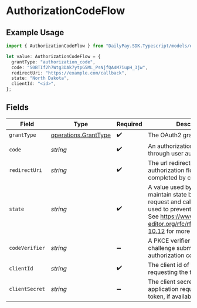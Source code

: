 # AuthorizationCodeFlow

## Example Usage

```typescript
import { AuthorizationCodeFlow } from "DailyPay.SDK.Typescript/models/operations";

let value: AuthorizationCodeFlow = {
  grantType: "authorization_code",
  code: "50BTIf2h7Wtg3DAk7ytpG5ML_PsNjfQA4M7iupH_3jw",
  redirectUri: "https://example.com/callback",
  state: "North Dakota",
  clientId: "<id>",
};
```

## Fields

| Field                                                                                                                                                                                           | Type                                                                                                                                                                                            | Required                                                                                                                                                                                        | Description                                                                                                                                                                                     | Example                                                                                                                                                                                         |
| ----------------------------------------------------------------------------------------------------------------------------------------------------------------------------------------------- | ----------------------------------------------------------------------------------------------------------------------------------------------------------------------------------------------- | ----------------------------------------------------------------------------------------------------------------------------------------------------------------------------------------------- | ----------------------------------------------------------------------------------------------------------------------------------------------------------------------------------------------- | ----------------------------------------------------------------------------------------------------------------------------------------------------------------------------------------------- |
| `grantType`                                                                                                                                                                                     | [operations.GrantType](../../models/operations/granttype.md)                                                                                                                                    | :heavy_check_mark:                                                                                                                                                                              | The OAuth2 grant type                                                                                                                                                                           | authorization_code                                                                                                                                                                              |
| `code`                                                                                                                                                                                          | *string*                                                                                                                                                                                        | :heavy_check_mark:                                                                                                                                                                              | An authorization code received through user authorization flow                                                                                                                                  | 50BTIf2h7Wtg3DAk7ytpG5ML_PsNjfQA4M7iupH_3jw                                                                                                                                                     |
| `redirectUri`                                                                                                                                                                                   | *string*                                                                                                                                                                                        | :heavy_check_mark:                                                                                                                                                                              | The url redirected to after the authorization flow was completed by current user.                                                                                                               | https://example.com/callback                                                                                                                                                                    |
| `state`                                                                                                                                                                                         | *string*                                                                                                                                                                                        | :heavy_check_mark:                                                                                                                                                                              | A value used by the client to maintain state between the request and callback. This is used to prevent CSRF attacks.  See https://www.rfc-editor.org/rfc/rfc6749#section-10.12 for more detail. |                                                                                                                                                                                                 |
| `codeVerifier`                                                                                                                                                                                  | *string*                                                                                                                                                                                        | :heavy_minus_sign:                                                                                                                                                                              | A PKCE verifier matching the challenge submitted during the authorization code request.                                                                                                         |                                                                                                                                                                                                 |
| `clientId`                                                                                                                                                                                      | *string*                                                                                                                                                                                        | :heavy_check_mark:                                                                                                                                                                              | The client id of the application requesting the token.                                                                                                                                          |                                                                                                                                                                                                 |
| `clientSecret`                                                                                                                                                                                  | *string*                                                                                                                                                                                        | :heavy_minus_sign:                                                                                                                                                                              | The client secret of the application requesting the token, if available.                                                                                                                        |                                                                                                                                                                                                 |